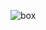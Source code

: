 ![box](https://media.istockphoto.com/photos/isolated-shot-of-opened-blank-cardboard-box-on-white-background-picture-id520619396?k=20&m=520619396&s=612x612&w=0&h=4f0ZqIMkVHEIhq76j8qmI-nc55cBhx-nqgITFtoW6WI=)

